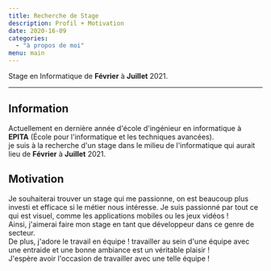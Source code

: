 ```yaml
---
title: Recherche de Stage
description: Profil + Motivation
date: 2020-16-09
categories:
  - "à propos de moi"
menu: main
---
```

Stage en Informatique de **Février** à **Juillet** 2021.
<!--more-->
***
## Information

Actuellement en dernière année d'école d'ingénieur en informatique à **EPITA** (École pour l'informatique et les techniques avancées).  
je suis à la recherche d'un stage dans le milieu de l'informatique qui aurait lieu de **Février** à **Juillet** 2021.

## Motivation

Je souhaiterai trouver un stage qui me passionne, on est beaucoup plus investi et efficace si le métier nous intéresse.
Je suis passionné par tout ce qui est visuel, comme les applications mobiles ou les jeux vidéos !  
Ainsi, j'aimerai faire mon stage en tant que développeur dans ce genre de secteur.  
De plus, j'adore le travail en équipe ! travailler au sein d'une équipe avec une entraide et une bonne ambiance est un véritable plaisir !  
J'espère avoir l'occasion de travailler avec une telle équipe ! 